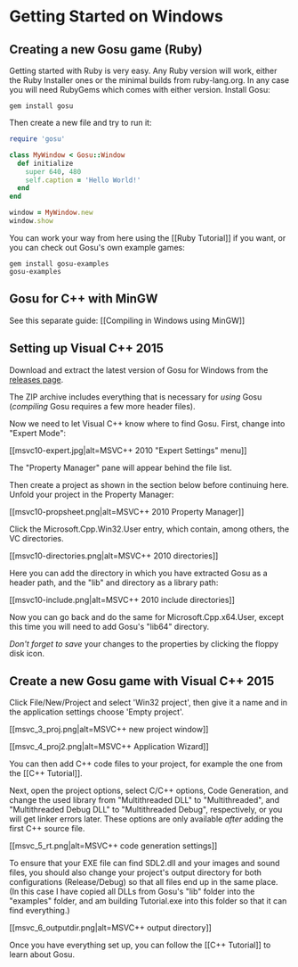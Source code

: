 # Getting Started on Windows
## Creating a new Gosu game (Ruby)

Getting started with Ruby is very easy. Any Ruby version will work, either the Ruby Installer ones or the minimal builds from ruby-lang.org. In any case you will need RubyGems which comes with either version. Install Gosu:

```
gem install gosu
```

Then create a new file and try to run it:

```ruby
require 'gosu'

class MyWindow < Gosu::Window
  def initialize
    super 640, 480
    self.caption = 'Hello World!'
  end
end

window = MyWindow.new
window.show
```

You can work your way from here using the [[Ruby Tutorial]] if you want, or you can check out Gosu's own example games:

```
gem install gosu-examples
gosu-examples
```

## Gosu for C++ with MinGW

See this separate guide: [[Compiling in Windows using MinGW]]

## Setting up Visual C++ 2015

Download and extract the latest version of Gosu for Windows from the [releases page](https://github.com/gosu/gosu/releases).

The ZIP archive includes everything that is necessary for *using* Gosu (*compiling* Gosu requires a few more header files).

Now we need to let Visual C++ know where to find Gosu. First, change into "Expert Mode":

[[msvc10-expert.jpg|alt=MSVC++ 2010 "Expert Settings" menu]]

The "Property Manager" pane will appear behind the file list.

Then create a project as shown in the section below before continuing here. Unfold your project in the Property Manager:

[[msvc10-propsheet.png|alt=MSVC++ 2010 Property Manager]]

Click the Microsoft.Cpp.Win32.User entry, which contain, among others, the VC directories.

[[msvc10-directories.png|alt=MSVC++ 2010 directories]]

Here you can add the directory in which you have extracted Gosu as a header path, and the "lib" and directory as a library path:

[[msvc10-include.png|alt=MSVC++ 2010 include directories]]

Now you can go back and do the same for Microsoft.Cpp.x64.User, except this time you will need to add Gosu's "lib64" directory.

*Don't forget to save* your changes to the properties by clicking the floppy disk icon.

## Create a new Gosu game with Visual C++ 2015

Click File/New/Project and select 'Win32 project', then give it a name and in the application settings choose 'Empty project'.

[[msvc_3_proj.png|alt=MSVC++ new project window]]

[[msvc_4_proj2.png|alt=MSVC++ Application Wizard]]

You can then add C++ code files to your project, for example the one from the [[C++ Tutorial]].

Next, open the project options, select C/C++ options, Code Generation, and change the used library from "Multithreaded DLL" to "Multithreaded", and "Multithreaded Debug DLL" to "Multithreaded Debug", respectively, or you will get linker errors later. These options are only available *after* adding the first C++ source file.

[[msvc_5_rt.png|alt=MSVC++ code generation settings]]

To ensure that your EXE file can find SDL2.dll and your images and sound files, you should also change your project's output directory for both configurations (Release/Debug) so that all files end up in the same place. (In this case I have copied all DLLs from Gosu's "lib" folder into the "examples" folder, and am building Tutorial.exe into this folder so that it can find everything.)

[[msvc_6_outputdir.png|alt=MSVC++ output directory]]

Once you have everything set up, you can follow the [[C++ Tutorial]] to learn about Gosu.
